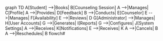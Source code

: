 graph TD
    A[Student] -->|Books| B[Counseling Session]
    A -->|Manages| C[Profile]
    A -->|Provides| D[Feedback]
    B -->|Conducts| E[Counselor]
    E -->|Manages| F[Availability]
    E -->|Reviews| D
    G[Administrator] -->|Manages| H[User Accounts]
    G -->|Generates| I[Reports]
    G -->|Configures| J[System Settings]
    A -->|Receives| K[Notifications]
    E -->|Receives| K
    A -->|Cancels| B
    A -->|Reschedules| B
flowch#
